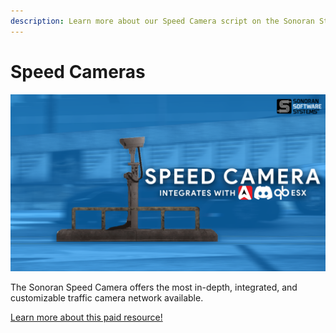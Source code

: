 ```yaml
---
description: Learn more about our Speed Camera script on the Sonoran Store!
---
```


# Speed Cameras

![Sonoran Store - Speed Camera](<../../.gitbook/assets/image (16) (2) (1) (1) (1).png>)

The Sonoran Speed Camera offers the most in-depth, integrated, and customizable traffic camera network available.

[Learn more about this paid resource!](https://www.sonoran.store/package/5056701)
